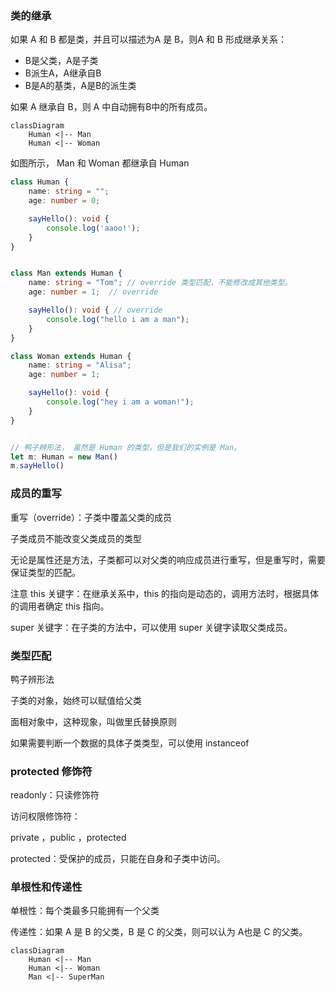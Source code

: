 ### 类的继承

如果 A 和 B 都是类，并且可以描述为A 是 B，则A 和 B 形成继承关系：

+ B是父类，A是子类
+ B派生A，A继承自B
+ B是A的基类，A是B的派生类



如果 A 继承自 B，则 A 中自动拥有B中的所有成员。



```mermaid
classDiagram
	Human <|-- Man
	Human <|-- Woman
```

如图所示， Man 和 Woman 都继承自 Human

```ts
class Human {
    name: string = "";
    age: number = 0;

    sayHello(): void {
        console.log('aaoo!');
    }
}


class Man extends Human {
    name: string = "Tom"; // override 类型匹配，不能修改成其他类型。
    age: number = 1;  // override

    sayHello(): void { // override
        console.log("hello i am a man");
    }
}

class Woman extends Human {
    name: string = "Alisa";
    age: number = 1;

    sayHello(): void {
        console.log("hey i am a woman!");
    }
}


// 鸭子辨形法， 虽然是 Human 的类型，但是我们的实例是 Man。
let m: Human = new Man()
m.sayHello()
```

### 成员的重写

重写（override）：子类中覆盖父类的成员

子类成员不能改变父类成员的类型

无论是属性还是方法，子类都可以对父类的响应成员进行重写，但是重写时，需要保证类型的匹配。

注意 this 关键字：在继承关系中，this 的指向是动态的，调用方法时，根据具体的调用者确定 this 指向。

super 关键字：在子类的方法中，可以使用 super 关键字读取父类成员。



### 类型匹配

鸭子辨形法

子类的对象，始终可以赋值给父类

面相对象中，这种现象，叫做里氏替换原则

如果需要判断一个数据的具体子类类型，可以使用 instanceof



### protected 修饰符

readonly：只读修饰符

访问权限修饰符：

private ，public ，protected

protected：受保护的成员，只能在自身和子类中访问。



### 单根性和传递性

单根性：每个类最多只能拥有一个父类

传递性：如果 A 是 B 的父类，B 是 C 的父类，则可以认为 A也是 C 的父类。

```mermaid
classDiagram
	Human <|-- Man
	Human <|-- Woman
	Man <|-- SuperMan
```

